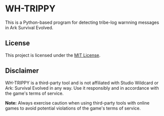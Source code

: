 # WH-TRIPPY

This is a Python-based program for detecting tribe-log warnning messages in Ark Survival Evolved.

## License

This project is licensed under the [MIT License](LICENSE).

## Disclaimer

WH-TRIPPY is a third-party tool and is not affiliated with Studio Wildcard or Ark: Survival Evolved in any way. Use it responsibly and in accordance with the game's terms of service.

**Note:** Always exercise caution when using third-party tools with online games to avoid potential violations of the game's terms of service.
